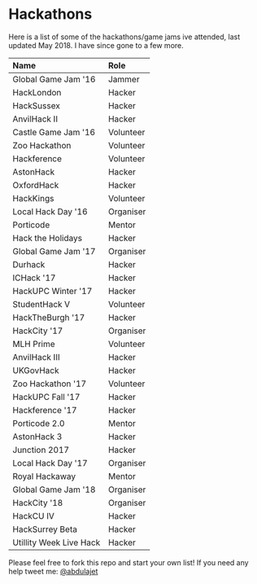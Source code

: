 # Hackathons
Here is a list of some of the hackathons/game jams ive attended, last updated May 2018. I have since gone to a few more.

| Name                | Role       |
|:------------------- |:---------- |
| Global Game Jam '16 | Jammer     |
| HackLondon          | Hacker     |
| HackSussex          | Hacker     |
| AnvilHack II        | Hacker     |
| Castle Game Jam '16 | Volunteer  |
| Zoo Hackathon       | Volunteer  |
| Hackference         | Volunteer  |
| AstonHack           | Hacker     |
| OxfordHack          | Hacker     |
| HackKings           | Volunteer  |
| Local Hack Day '16  | Organiser  |
| Porticode           | Mentor     |
| Hack the Holidays   | Hacker     |
| Global Game Jam '17 | Organiser  |
| Durhack             | Hacker     |
| ICHack '17          | Hacker     |
| HackUPC Winter '17  | Hacker     |
| StudentHack V       | Volunteer  |
| HackTheBurgh '17    | Hacker     |
| HackCity '17        | Organiser  |
| MLH Prime           | Volunteer  |
| AnvilHack III       | Hacker     |
| UKGovHack           | Hacker     |
| Zoo Hackathon '17   | Volunteer  |
| HackUPC Fall '17    | Hacker     |
| Hackference '17     | Hacker     |
| Porticode 2.0       | Mentor     |
| AstonHack 3         | Hacker     |
| Junction 2017       | Hacker     |
| Local Hack Day '17  | Organiser  |
| Royal Hackaway      | Mentor     |
| Global Game Jam '18 | Organiser  |
| HackCity '18        | Organiser  |
| HackCU IV           | Hacker     |
| HackSurrey Beta     | Hacker     |
| Utillity Week Live Hack | Hacker |

Please feel free to fork this repo and start your own list! If you need any help tweet me: [@abdulajet](http://twitter.com/abdulajet)


